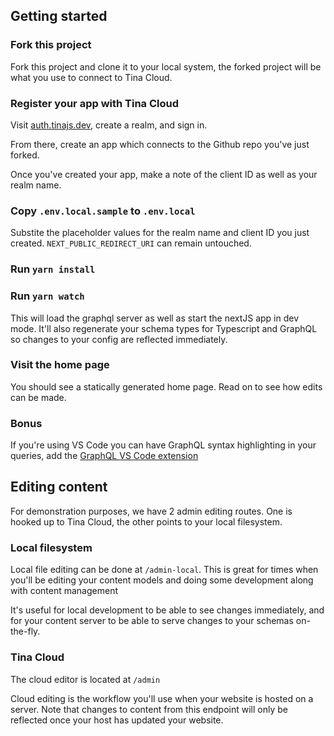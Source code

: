 ## Getting started

### Fork this project

Fork this project and clone it to your local system, the forked project will be what you use to connect to Tina Cloud.

### Register your app with Tina Cloud

Visit [auth.tinajs.dev](https://auth.tinajs.dev/), create a realm, and sign in.

From there, create an app which connects to the Github repo you've just forked.

Once you've created your app, make a note of the client ID as well as your realm name.

### Copy `.env.local.sample` to `.env.local`

Substite the placeholder values for the realm name and client ID you just created. `NEXT_PUBLIC_REDIRECT_URI` can remain untouched.

### Run `yarn install`

### Run `yarn watch`

This will load the graphql server as well as start the nextJS app in dev mode. It'll also regenerate your schema types for Typescript and GraphQL so changes to your config are reflected immediately.

### Visit the home page

You should see a statically generated home page. Read on to see how edits can be made.

### Bonus

If you're using VS Code you can have GraphQL syntax highlighting in your queries, add the [GraphQL VS Code extension](https://marketplace.visualstudio.com/items?itemName=GraphQL.vscode-graphql)

## Editing content

For demonstration purposes, we have 2 admin editing routes. One is hooked up to Tina Cloud, the other points to your local filesystem.

### Local filesystem

Local file editing can be done at `/admin-local`. This is great for times when you'll be editing your content models and doing some development along with content management

It's useful for local development to be able to see changes immediately, and for your content server to be able to serve changes to your schemas on-the-fly.

### Tina Cloud

The cloud editor is located at `/admin`

Cloud editing is the workflow you'll use when your website is hosted on a server. Note that changes to content from this endpoint will only be reflected once your host has updated your website.
